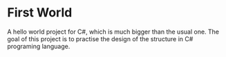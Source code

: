 # First World

A hello world project for C#, which is much bigger than the usual one. The goal of this project is to practise the design of the structure in C# programing language.
